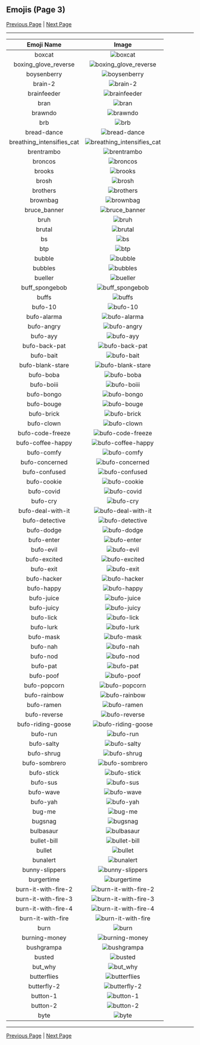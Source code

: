 
  ## Emojis (Page 3)

  [Previous Page](/docs/denverdevs/page-b-0002.md)
   | [Next Page](/docs/denverdevs/page-c-0004.md)

  <hr />

  |Emoji Name|Image|
  | :-: | :-: |
  |boxcat| ![boxcat](/emojis/denverdevs/boxcat.gif)|
  |boxing_glove_reverse| ![boxing_glove_reverse](/emojis/denverdevs/boxing_glove_reverse.png)|
  |boysenberry| ![boysenberry](/emojis/denverdevs/boysenberry.png)|
  |brain-2| ![brain-2](/emojis/denverdevs/brain-2.png)|
  |brainfeeder| ![brainfeeder](/emojis/denverdevs/brainfeeder.png)|
  |bran| ![bran](/emojis/denverdevs/bran.png)|
  |brawndo| ![brawndo](/emojis/denverdevs/brawndo.jpg)|
  |brb| ![brb](/emojis/denverdevs/brb.png)|
  |bread-dance| ![bread-dance](/emojis/denverdevs/bread-dance.gif)|
  |breathing_intensifies_cat| ![breathing_intensifies_cat](/emojis/denverdevs/breathing_intensifies_cat.gif)|
  |brentrambo| ![brentrambo](/emojis/denverdevs/brentrambo.gif)|
  |broncos| ![broncos](/emojis/denverdevs/broncos.png)|
  |brooks| ![brooks](/emojis/denverdevs/brooks.png)|
  |brosh| ![brosh](/emojis/denverdevs/brosh.png)|
  |brothers| ![brothers](/emojis/denverdevs/brothers.png)|
  |brownbag| ![brownbag](/emojis/denverdevs/brownbag.png)|
  |bruce_banner| ![bruce_banner](/emojis/denverdevs/bruce_banner.gif)|
  |bruh| ![bruh](/emojis/denverdevs/bruh.png)|
  |brutal| ![brutal](/emojis/denverdevs/brutal.jpg)|
  |bs| ![bs](/emojis/denverdevs/bs.png)|
  |btp| ![btp](/emojis/denverdevs/btp.png)|
  |bubble| ![bubble](/emojis/denverdevs/bubble.png)|
  |bubbles| ![bubbles](/emojis/denverdevs/bubbles.gif)|
  |bueller| ![bueller](/emojis/denverdevs/bueller.jpg)|
  |buff_spongebob| ![buff_spongebob](/emojis/denverdevs/buff_spongebob.png)|
  |buffs| ![buffs](/emojis/denverdevs/buffs.png)|
  |bufo-10| ![bufo-10](/emojis/denverdevs/bufo-10.png)|
  |bufo-alarma| ![bufo-alarma](/emojis/denverdevs/bufo-alarma.gif)|
  |bufo-angry| ![bufo-angry](/emojis/denverdevs/bufo-angry.gif)|
  |bufo-ayy| ![bufo-ayy](/emojis/denverdevs/bufo-ayy.png)|
  |bufo-back-pat| ![bufo-back-pat](/emojis/denverdevs/bufo-back-pat.png)|
  |bufo-bait| ![bufo-bait](/emojis/denverdevs/bufo-bait.png)|
  |bufo-blank-stare| ![bufo-blank-stare](/emojis/denverdevs/bufo-blank-stare.png)|
  |bufo-boba| ![bufo-boba](/emojis/denverdevs/bufo-boba.png)|
  |bufo-boiii| ![bufo-boiii](/emojis/denverdevs/bufo-boiii.gif)|
  |bufo-bongo| ![bufo-bongo](/emojis/denverdevs/bufo-bongo.gif)|
  |bufo-bouge| ![bufo-bouge](/emojis/denverdevs/bufo-bouge.png)|
  |bufo-brick| ![bufo-brick](/emojis/denverdevs/bufo-brick.png)|
  |bufo-clown| ![bufo-clown](/emojis/denverdevs/bufo-clown.png)|
  |bufo-code-freeze| ![bufo-code-freeze](/emojis/denverdevs/bufo-code-freeze.png)|
  |bufo-coffee-happy| ![bufo-coffee-happy](/emojis/denverdevs/bufo-coffee-happy.png)|
  |bufo-comfy| ![bufo-comfy](/emojis/denverdevs/bufo-comfy.gif)|
  |bufo-concerned| ![bufo-concerned](/emojis/denverdevs/bufo-concerned.png)|
  |bufo-confused| ![bufo-confused](/emojis/denverdevs/bufo-confused.gif)|
  |bufo-cookie| ![bufo-cookie](/emojis/denverdevs/bufo-cookie.png)|
  |bufo-covid| ![bufo-covid](/emojis/denverdevs/bufo-covid.png)|
  |bufo-cry| ![bufo-cry](/emojis/denverdevs/bufo-cry.png)|
  |bufo-deal-with-it| ![bufo-deal-with-it](/emojis/denverdevs/bufo-deal-with-it.png)|
  |bufo-detective| ![bufo-detective](/emojis/denverdevs/bufo-detective.png)|
  |bufo-dodge| ![bufo-dodge](/emojis/denverdevs/bufo-dodge.png)|
  |bufo-enter| ![bufo-enter](/emojis/denverdevs/bufo-enter.gif)|
  |bufo-evil| ![bufo-evil](/emojis/denverdevs/bufo-evil.png)|
  |bufo-excited| ![bufo-excited](/emojis/denverdevs/bufo-excited.gif)|
  |bufo-exit| ![bufo-exit](/emojis/denverdevs/bufo-exit.gif)|
  |bufo-hacker| ![bufo-hacker](/emojis/denverdevs/bufo-hacker.png)|
  |bufo-happy| ![bufo-happy](/emojis/denverdevs/bufo-happy.png)|
  |bufo-juice| ![bufo-juice](/emojis/denverdevs/bufo-juice.png)|
  |bufo-juicy| ![bufo-juicy](/emojis/denverdevs/bufo-juicy.png)|
  |bufo-lick| ![bufo-lick](/emojis/denverdevs/bufo-lick.gif)|
  |bufo-lurk| ![bufo-lurk](/emojis/denverdevs/bufo-lurk.png)|
  |bufo-mask| ![bufo-mask](/emojis/denverdevs/bufo-mask.png)|
  |bufo-nah| ![bufo-nah](/emojis/denverdevs/bufo-nah.png)|
  |bufo-nod| ![bufo-nod](/emojis/denverdevs/bufo-nod.gif)|
  |bufo-pat| ![bufo-pat](/emojis/denverdevs/bufo-pat.gif)|
  |bufo-poof| ![bufo-poof](/emojis/denverdevs/bufo-poof.gif)|
  |bufo-popcorn| ![bufo-popcorn](/emojis/denverdevs/bufo-popcorn.gif)|
  |bufo-rainbow| ![bufo-rainbow](/emojis/denverdevs/bufo-rainbow.gif)|
  |bufo-ramen| ![bufo-ramen](/emojis/denverdevs/bufo-ramen.gif)|
  |bufo-reverse| ![bufo-reverse](/emojis/denverdevs/bufo-reverse.png)|
  |bufo-riding-goose| ![bufo-riding-goose](/emojis/denverdevs/bufo-riding-goose.gif)|
  |bufo-run| ![bufo-run](/emojis/denverdevs/bufo-run.gif)|
  |bufo-salty| ![bufo-salty](/emojis/denverdevs/bufo-salty.png)|
  |bufo-shrug| ![bufo-shrug](/emojis/denverdevs/bufo-shrug.png)|
  |bufo-sombrero| ![bufo-sombrero](/emojis/denverdevs/bufo-sombrero.png)|
  |bufo-stick| ![bufo-stick](/emojis/denverdevs/bufo-stick.gif)|
  |bufo-sus| ![bufo-sus](/emojis/denverdevs/bufo-sus.png)|
  |bufo-wave| ![bufo-wave](/emojis/denverdevs/bufo-wave.gif)|
  |bufo-yah| ![bufo-yah](/emojis/denverdevs/bufo-yah.png)|
  |bug-me| ![bug-me](/emojis/denverdevs/bug-me.gif)|
  |bugsnag| ![bugsnag](/emojis/denverdevs/bugsnag.png)|
  |bulbasaur| ![bulbasaur](/emojis/denverdevs/bulbasaur.gif)|
  |bullet-bill| ![bullet-bill](/emojis/denverdevs/bullet-bill.png)|
  |bullet| ![bullet](/emojis/denverdevs/bullet.png)|
  |bunalert| ![bunalert](/emojis/denverdevs/bunalert.png)|
  |bunny-slippers| ![bunny-slippers](/emojis/denverdevs/bunny-slippers.png)|
  |burgertime| ![burgertime](/emojis/denverdevs/burgertime.png)|
  |burn-it-with-fire-2| ![burn-it-with-fire-2](/emojis/denverdevs/burn-it-with-fire-2.gif)|
  |burn-it-with-fire-3| ![burn-it-with-fire-3](/emojis/denverdevs/burn-it-with-fire-3.gif)|
  |burn-it-with-fire-4| ![burn-it-with-fire-4](/emojis/denverdevs/burn-it-with-fire-4.gif)|
  |burn-it-with-fire| ![burn-it-with-fire](/emojis/denverdevs/burn-it-with-fire.gif)|
  |burn| ![burn](/emojis/denverdevs/burn.gif)|
  |burning-money| ![burning-money](/emojis/denverdevs/burning-money.gif)|
  |bushgrampa| ![bushgrampa](/emojis/denverdevs/bushgrampa.gif)|
  |busted| ![busted](/emojis/denverdevs/busted.gif)|
  |but_why| ![but_why](/emojis/denverdevs/but_why.gif)|
  |butterflies| ![butterflies](/emojis/denverdevs/butterflies.gif)|
  |butterfly-2| ![butterfly-2](/emojis/denverdevs/butterfly-2.gif)|
  |button-1| ![button-1](/emojis/denverdevs/button-1.png)|
  |button-2| ![button-2](/emojis/denverdevs/button-2.png)|
  |byte| ![byte](/emojis/denverdevs/byte.png)|

  <hr/>
  
  [Previous Page](/docs/denverdevs/page-b-0002.md)
   | [Next Page](/docs/denverdevs/page-c-0004.md)